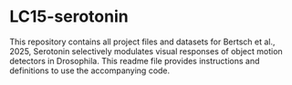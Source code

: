 # LC15-serotonin
This repository contains all project files and datasets for Bertsch et al., 2025, Serotonin selectively modulates visual responses of object motion detectors in Drosophila. This readme file provides instructions and definitions to use the accompanying code.
